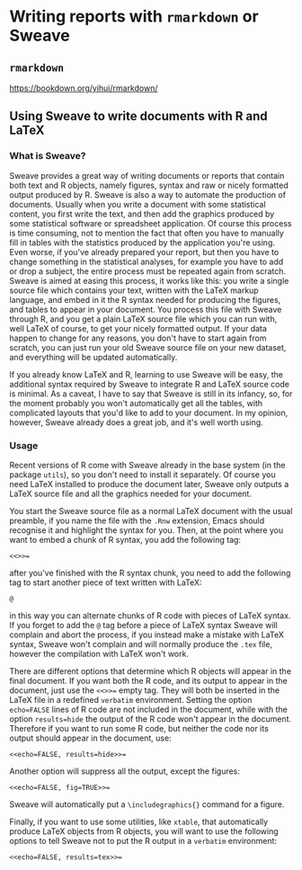 # Writing reports with `rmarkdown` or Sweave

## `rmarkdown`

https://bookdown.org/yihui/rmarkdown/


## Using Sweave to write documents with R and LaTeX



### What is Sweave?

Sweave provides a great way of writing documents or reports that contain both text and R objects, namely figures, syntax and raw or nicely formatted output produced by R. Sweave is also a way to automate the production of documents. Usually when you write a  document with some statistical content, you first write the text, and then add the graphics produced by some statistical software or spreadsheet application. Of course this process is time consuming, not to mention the fact that often you have to manually fill in tables with the statistics produced by the application you're using. Even worse, if you've already prepared your report, but then you have to change something in the statistical analyses, for example you have to add or drop a subject, the entire process must be repeated again from scratch. Sweave is aimed at easing this process, it works like this: you write a single source file which contains  your text, written with the LaTeX markup language, and embed in it the R syntax needed for producing the figures, and tables to appear in your document. You process this file with Sweave through R, and you get a plain LaTeX source file which you can run with, well LaTeX of course, to get your nicely formatted output. If your data happen to change for any reasons, you don't have to start again from scratch, you can just run your old Sweave source file on your new dataset, and everything will be updated automatically.

If you already know LaTeX and R, learning to use Sweave will be easy, the additional syntax required by Sweave to integrate R and LaTeX source code is minimal. As a caveat, I have to say that Sweave is still in its infancy, so, for the moment probably you won't automatically get all the tables, with complicated layouts that you'd like to add to your document. In my opinion, however, Sweave already does a great job, and it's well worth using.

### Usage

Recent versions of R come with Sweave already in the base system (in the package `utils`), so you don't need to install it separately. Of course you need LaTeX installed to produce the document later, Sweave only outputs a LaTeX source file and all the graphics needed for your document.

You start the Sweave source file as a normal LaTeX document with the usual preamble, if you name the file with the `.Rnw` extension, Emacs should recognise it and highlight the syntax for you. Then, at the point where you want to embed a chunk of R syntax, you add the following tag:

```
<<>>=
```

after you've finished with the R syntax chunk, you need to add the following tag to start another piece of text written with LaTeX:

```
@
```

in  this way you can alternate chunks of R code with pieces of LaTeX syntax. If you forget to add the `@` tag before a piece of LaTeX syntax Sweave will complain and abort the process, if you instead make a mistake with LaTeX syntax, Sweave won't complain and will normally produce the `.tex` file, however the compilation with LaTeX won't work.

There are different options that determine which R objects will appear in the final document. If you want both the R code, and its output to appear in the document, just use the `<<>>=` empty tag. They will both be inserted in the LaTeX file in a redefined `verbatim` environment. Setting the option `echo=FALSE` lines of R code are not included in the document, while with the option `results=hide` the output of the R code won't appear in the document. Therefore if you want to run some R code, but neither the code nor its output should appear in the document, use:

```
<<echo=FALSE, results=hide>>= 
```

Another option will suppress all the output, except the figures:

```
<<echo=FALSE, fig=TRUE>>=
```

Sweave will automatically put a `\includegraphics{}` command for a figure.

Finally, if you want to use some utilities, like `xtable`, that automatically produce LaTeX objects from R objects, you will want to use the following options to tell Sweave not to put the R output in a `verbatim` environment:

```
<<echo=FALSE, results=tex>>=
```
